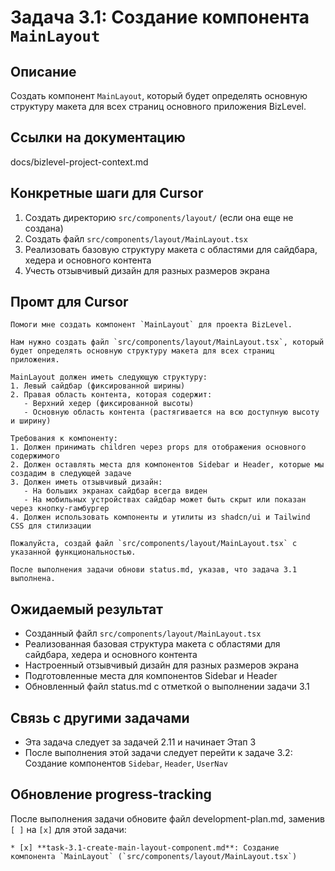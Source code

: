 # Задача 3.1: Создание компонента `MainLayout`

## Описание
Создать компонент `MainLayout`, который будет определять основную структуру макета для всех страниц основного приложения BizLevel.

## Ссылки на документацию
docs/bizlevel-project-context.md


## Конкретные шаги для Cursor
1. Создать директорию `src/components/layout/` (если она еще не создана)
2. Создать файл `src/components/layout/MainLayout.tsx`
3. Реализовать базовую структуру макета с областями для сайдбара, хедера и основного контента
4. Учесть отзывчивый дизайн для разных размеров экрана

## Промт для Cursor
```
Помоги мне создать компонент `MainLayout` для проекта BizLevel.

Нам нужно создать файл `src/components/layout/MainLayout.tsx`, который будет определять основную структуру макета для всех страниц приложения.

MainLayout должен иметь следующую структуру:
1. Левый сайдбар (фиксированной ширины)
2. Правая область контента, которая содержит:
   - Верхний хедер (фиксированной высоты)
   - Основную область контента (растягивается на всю доступную высоту и ширину)

Требования к компоненту:
1. Должен принимать children через props для отображения основного содержимого
2. Должен оставлять места для компонентов Sidebar и Header, которые мы создадим в следующей задаче
3. Должен иметь отзывчивый дизайн:
   - На больших экранах сайдбар всегда виден
   - На мобильных устройствах сайдбар может быть скрыт или показан через кнопку-гамбургер
4. Должен использовать компоненты и утилиты из shadcn/ui и Tailwind CSS для стилизации

Пожалуйста, создай файл `src/components/layout/MainLayout.tsx` с указанной функциональностью.

После выполнения задачи обнови status.md, указав, что задача 3.1 выполнена.
```

## Ожидаемый результат
- Созданный файл `src/components/layout/MainLayout.tsx`
- Реализованная базовая структура макета с областями для сайдбара, хедера и основного контента
- Настроенный отзывчивый дизайн для разных размеров экрана
- Подготовленные места для компонентов Sidebar и Header
- Обновленный файл status.md с отметкой о выполнении задачи 3.1

## Связь с другими задачами
- Эта задача следует за задачей 2.11 и начинает Этап 3
- После выполнения этой задачи следует перейти к задаче 3.2: Создание компонентов `Sidebar`, `Header`, `UserNav`

## Обновление progress-tracking
После выполнения задачи обновите файл development-plan.md, заменив `[ ]` на `[x]` для этой задачи:
```
* [x] **task-3.1-create-main-layout-component.md**: Создание компонента `MainLayout` (`src/components/layout/MainLayout.tsx`)
```
